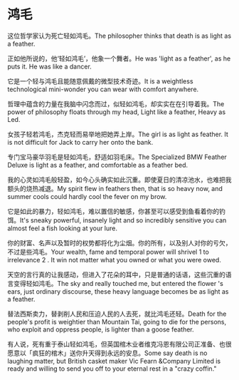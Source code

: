 # 鸿毛

<p><span class="chinese">这位哲学家认为死亡轻如鸿毛。</span><span class="english">The philosopher thinks that death is as light as a feather.</span></p>

<p><span class="chinese">正如他所说的，他‘轻如鸿毛’，他象一个舞者。</span><span class="english">He was 'light as a feather', as he puts it. He was like a dancer.</span></p>

<p><span class="chinese">它是一个轻与鸿毛且能随意佩戴的微型技术奇迹。</span><span class="english">It is a weightless technological mini-wonder you can wear with comfort anywhere.</span></p>

<p><span class="chinese">哲理中蕴含的力量在我脑中闪念而过，似轻如鸿毛，却实实在在引导着我。</span><span class="english">The power of philosophy floats through my head, Light like a feather, Heavy as Led.</span></p>

<p><span class="chinese">女孩子轻若鸿毛，杰克轻而易举地把她弄上岸。</span><span class="english">The girl is as light as feather. It is not difficult for Jack to carry her onto the bank.</span></p>

<p><span class="chinese">专门宝马豪华羽毛是轻如鸿毛，舒适如羽毛床。</span><span class="english">The Specialized BMW Feather Deluxe is light as a feather, and comfortable as a feather bed.</span></p>

<p><span class="chinese">我的心灵如鸿毛般轻盈，如今心头确实如此沉重。即使夏日的清凉池水，也难把我额头的烧热减退。</span><span class="english">My spirit flew in feathers then, that is so heavy now, and summer cools could hardly cool the fever on my brow.</span></p>

<p><span class="chinese">它是如此的暴力，轻如鸿毛，难以置信的敏感，你甚至可以感受到鱼看着你的钓饵。</span><span class="english">It's sneaky powerful, insanely light and so incredibly sensitive you can almost feel a fish looking at your lure.</span></p>

<p><span class="chinese">你的财富、名声以及暂时的权势都将化为尘烟。你的所有，以及别人对你的亏欠，不过是些鸿毛。</span><span class="english">Your wealth, fame and temporal power will shrivel 1 to irrelevance 2 . It win not matter what you owned or what you were owed.</span></p>

<p><span class="chinese">天空的言行真的让我感动，但进入了花朵的耳中，只是普通的话语，这些沉重的语言变得轻如鸿毛。</span><span class="english">The sky and really touched me, but entered the flower 's ears, just ordinary discourse, these heavy language becomes be as light as a feather.</span></p>

<p><span class="chinese">替法西斯卖力，替剥削人民和压迫人民的人去死，就比鸿毛还轻。</span><span class="english">Death for the people's profit is weightier than Mountain Tai, going to die for the persons, who exploit and oppress people, is lighter than a goose feather.</span></p>

<p><span class="chinese">有人说，死有重于泰山轻如鸿毛，但英国棺木业者维克冯恩有限公司正准备、也很愿意以「疯狂的棺木」送你升天得到永远的安息。</span><span class="english">Some say death is no laughing matter, but British casket maker Vic Fearn &Company Limited is ready and willing to send you off to your eternal rest in a "crazy coffin."</span></p>

